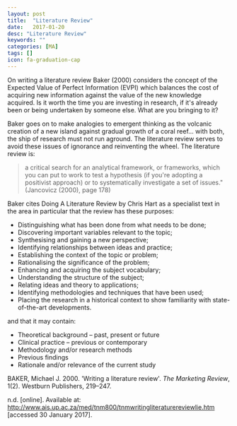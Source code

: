 ```yaml
---
layout: post
title:  "Literature Review"
date:   2017-01-20
desc: "Literature Review"
keywords: ""
categories: [MA]
tags: []
icon: fa-graduation-cap
---
```

On writing a literature review Baker (2000) considers the concept of the Expected Value of Perfect Information (EVPI) which balances the cost of acquiring new information against the value of the new knowledge acquired. Is it worth the time you are investing in research, if it's already been or being undertaken by someone else. What are you bringing to it?

Baker goes on to make analogies to emergent thinking as the volcanic creation of a new island against gradual growth of a coral reef... with both, the ship of research must not run aground. The literature review serves to avoid these issues of ignorance and reinventing the wheel. The literature review is:

> a critical search for an analytical framework, or frameworks, which you can put to work to test a hypothesis (if you're adopting a positivist approach) or to systematically investigate a set of issues." (Jancovicz (2000), page 178)

 Baker cites Doing A Literature Review by Chris Hart as a specialist text in the area in particular that the review has these purposes:

*   Distinguishing what has been done from what needs to be done;
*   Discovering important variables relevant to the topic;
*   Synthesising and gaining a new perspective;
*   Identifying relationships between ideas and practice;
*   Establishing the context of the topic or problem;
*   Rationalising the significance of the problem;
*   Enhancing and acquiring the subject vocabulary;
*   Understanding the structure of the subject;
*   Relating ideas and theory to applications;
*   Identifying methodologies and techniques that have been used;
*   Placing the research in a historical context to show familiarity with state-of-the-art developments.

 and that it may contain:

*   Theoretical background – past, present or future
*   Clinical practice – previous or contemporary
*   Methodology and/or research methods
*   Previous findings
*   Rationale and/or relevance of the current study

BAKER, Michael J. 2000. 'Writing a literature review'. _The Marketing Review_, 1(2). Westburn Publishers, 219–247.

n.d. \[online\]. Available at: http://www.ais.up.ac.za/med/tnm800/tnmwritingliteraturereviewlie.htm \[accessed 30 January 2017\].
